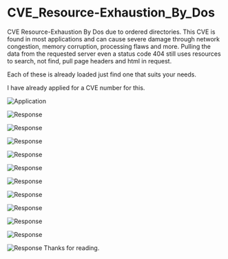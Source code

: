 # CVE_Resource-Exhaustion_By_Dos
CVE Resource-Exhaustion By Dos due to ordered directories.
This CVE is found in most applications and can cause severe damage through network congestion, memory corruption, processing flaws and more.
Pulling the data from the requested server even a status code 404 still uses resources to search, not find, pull page headers and html in request.

Each of these is already loaded just find one that suits your needs.

I have already applied for a CVE number for this.

![Application](https://raw.githubusercontent.com/DeadmanXXXII/CVE_Resource-Exhaustion_By_Dos/main/Screenshot_20250714-165801.png)

![Response](https://raw.githubusercontent.com/DeadmanXXXII/CVE_Resource-Exhaustion_By_Dos/main/Screenshot_20250714-170009.png)

![Response](https://raw.githubusercontent.com/DeadmanXXXII/CVE_Resource-Exhaustion_By_Dos/main/Screenshot_20250714-172156.png)

![Response](https://raw.githubusercontent.com/DeadmanXXXII/CVE_Resource-Exhaustion_By_Dos/main/Screenshot_20250714-172553.png)

![Response](https://raw.githubusercontent.com/DeadmanXXXII/CVE_Resource-Exhaustion_By_Dos/main/Screenshot_20250714-172537.png)

![Response](https://raw.githubusercontent.com/DeadmanXXXII/CVE_Resource-Exhaustion_By_Dos/main/Screenshot_20250714-172801.png)

![Response](https://raw.githubusercontent.com/DeadmanXXXII/CVE_Resource-Exhaustion_By_Dos/main/Screenshot_20250714-172744.png)

![Response](https://raw.githubusercontent.com/DeadmanXXXII/CVE_Resource-Exhaustion_By_Dos/main/Screenshot_20250714-172750.png)

![Response](https://raw.githubusercontent.com/DeadmanXXXII/CVE_Resource-Exhaustion_By_Dos/main/Screenshot_20250714-172958.png)

![Response](https://raw.githubusercontent.com/DeadmanXXXII/CVE_Resource-Exhaustion_By_Dos/main/Screenshot_20250714-173234.png)

![Response](https://raw.githubusercontent.com/DeadmanXXXII/CVE_Resource-Exhaustion_By_Dos/main/Screenshot_20250714-174205.png)

![Response](https://raw.githubusercontent.com/DeadmanXXXII/CVE_Resource-Exhaustion_By_Dos/main/Screenshot_20250714-174215.png)
Thanks for reading.



